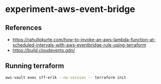 # experiment-aws-event-bridge

## References

* <https://rahullokurte.com/how-to-invoke-an-aws-lambda-function-at-scheduled-intervals-with-aws-eventbridge-rule-using-terraform>
* <https://build.cloudevents.gdn/>

## Running terraform

```bash
aws-vault exec sff-erik --no-session -- terraform init
```

